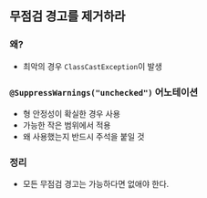 ## 무점검 경고를 제거하라

### 왜?

- 최악의 경우 `ClassCastException`이 발생

### `@SuppressWarnings("unchecked")` 어노테이션

- 형 안정성이 확실한 경우 사용
- 가능한 작은 범위에서 적용
- 왜 사용했는지 반드시 주석을 붙일 것

### 정리

- 모든 무점검 경고는 가능하다면 없애야 한다.